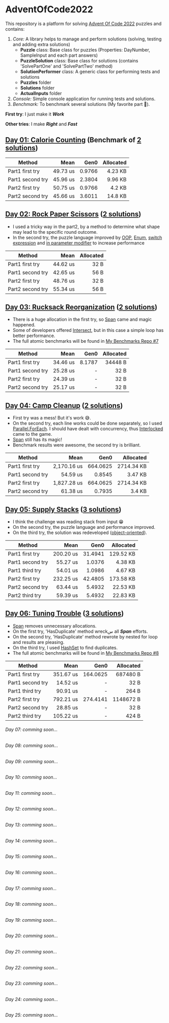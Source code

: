 # AdventOfCode2022
This repository is a platform for solving [Advent Of Code 2022](https://adventofcode.com/2022/) puzzles and contains: 
1. *Core:* A library helps to manage and perform solutions (solving, testing and adding extra solutions)
   - **Puzzle** class: Base class for puzzles (Properties: DayNumber, SampleInput and each part answers)
   - **PuzzleSolution** class: Base class for solutions (contains 'SolvePartOne' and 'SolvePartTwo' method)
   - **SolutionPerformer** class: A generic class for performing tests and solutions
   - **Puzzles** folder 
   - **Solutions** folder 
   - **ActualInputs** folder
2. *Console:* Simple console application for running tests and solutions.
3. *Benchmark:* To benchmark several solutions (My favorite part :star_struck:).

**First try**: I just make it ***Work***

**Other tries**: I make ***Right*** and ***Fast***

## [Day 01: Calorie Counting](https://adventofcode.com/2022/day/1) (Benchmark of [2 solutions](https://github.com/mhb164/AdventOfCode2022/tree/main/AdventOfCode2022/Solutions/Day01))

|           Method |     Mean |   Gen0 | Allocated |
|----------------- |---------:|-------:|----------:|  
| Part1 first try  | 49.73 us | 0.9766 |   4.23 KB |
| Part1 second try | 45.96 us | 2.3804 |   9.96 KB | 
| Part2 first try  | 50.75 us | 0.9766 |    4.2 KB |
| Part2 second try | 45.66 us | 3.6011 |   14.8 KB |

## [Day 02: Rock Paper Scissors](https://adventofcode.com/2022/day/2) ([2 solutions](https://github.com/mhb164/AdventOfCode2022/tree/main/AdventOfCode2022/Solutions/Day02))
* I used a tricky way in the part2, by a method to determine what shape may lead to the specific round outcome.
* In the second try, the puzzle language improved by [OOP](https://learn.microsoft.com/en-us/dotnet/csharp/fundamentals/tutorials/oop), [Enum](https://learn.microsoft.com/en-us/dotnet/csharp/language-reference/builtin-types/enum), [switch expression](https://learn.microsoft.com/en-us/dotnet/csharp/language-reference/operators/switch-expression) and [in parameter modifier](https://learn.microsoft.com/en-us/dotnet/csharp/language-reference/keywords/in-parameter-modifier) to increase performance 
  
|           Method |     Mean | Allocated |
|----------------- |---------:|----------:|
|  Part1 first try | 44.62 us |      32 B |
| Part1 second try | 42.65 us |      56 B |
|  Part2 first try | 48.76 us |      32 B |
| Part2 second try | 55.34 us |      56 B |

## [Day 03: Rucksack Reorganization](https://adventofcode.com/2022/day/3) ([2 solutions](https://github.com/mhb164/AdventOfCode2022/tree/main/AdventOfCode2022/Solutions/Day03))
* There is a huge allocation in the first try, so [Span](https://learn.microsoft.com/en-us/dotnet/api/system.span-1) came and magic happened.
* Some of developers offered [Intersect](https://learn.microsoft.com/en-us/dotnet/api/system.linq.enumerable.intersect), but in this case a simple loop has better performance.
* The full atomic benchmarks will be found in [My Benchmarks Repo #7](https://github.com/mhb164/Benchmarks/blob/main/_07_AdventOfCodeDay03AtomicBenchmark.cs)

|           Method |     Mean |   Gen0 | Allocated |
|----------------- |---------:|-------:|----------:|
|  Part1 first try | 34.46 us | 8.1787 |   34448 B |
| Part1 second try | 25.28 us |      - |      32 B |
|  Part2 first try | 24.39 us |      - |      32 B |
| Part2 second try | 25.17 us |      - |      32 B |

## [Day 04: Camp Cleanup](https://adventofcode.com/2022/day/4) ([2 solutions](https://github.com/mhb164/AdventOfCode2022/tree/main/AdventOfCode2022/Solutions/Day04))
* First try was a mess! But it's work :sweat_smile:.
* On the second try, each line works could be done separately, so I used [Parallel.ForEach](https://learn.microsoft.com/en-us/dotnet/api/system.threading.tasks.parallel.foreach). I should have dealt with concurrency, thus [Interlocked](https://learn.microsoft.com/en-us/dotnet/api/system.threading.interlocked) came to the game.
* [Span](https://learn.microsoft.com/en-us/dotnet/api/system.span-1) still has its magic!
* Benchmark results were awesome, the second try is brilliant. 

|           Method |        Mean |     Gen0 |  Allocated |
|----------------- |------------:|---------:|-----------:|
|  Part1 first try | 2,170.16 us | 664.0625 | 2714.34 KB |
| Part1 second try |    54.59 us |   0.8545 |    3.47 KB |
|  Part2 first try | 1,827.28 us | 664.0625 | 2714.34 KB |
| Part2 second try |    61.38 us |   0.7935 |     3.4 KB |

## [Day 05: Supply Stacks](https://adventofcode.com/2022/day/5) ([3 solutions](https://github.com/mhb164/AdventOfCode2022/tree/main/AdventOfCode2022/Solutions/Day05))
* I think the challenge was reading stack from input :grin:
* On the second try, the puzzle language and performance improved.
* On the third try, the solution was redeveloped ([object-oriented](https://learn.microsoft.com/en-us/dotnet/csharp/fundamentals/tutorials/oop)).

|           Method |      Mean |    Gen0 | Allocated |
|----------------- |----------:|--------:|----------:|
|  Part1 first try | 200.20 us | 31.4941 | 129.52 KB |
| Part1 second try |  55.27 us |  1.0376 |   4.38 KB |
|  Part1 third try |  54.01 us |  1.0986 |   4.67 KB |
|  Part2 first try | 232.25 us | 42.4805 | 173.58 KB |
| Part2 second try |  63.44 us |  5.4932 |  22.53 KB |
|  Part2 third try |  59.39 us |  5.4932 |  22.83 KB |

## [Day 06: Tuning Trouble](https://adventofcode.com/2022/day/6) ([3 solutions](https://github.com/mhb164/AdventOfCode2022/tree/main/AdventOfCode2022/Solutions/Day06))
* [Span](https://learn.microsoft.com/en-us/dotnet/api/system.span-1) removes unnecessary allocations.
* On the first try, 'HasDuplicate' method wreckس all ***Span*** efforts.
* On the second try, 'HasDuplicate' method rewrote by nested for loop and results are pleasing. 
* On the third try, I used [HashSet](https://learn.microsoft.com/en-us/dotnet/api/system.collections.generic.hashset-1) to find duplicates.
* The full atomic benchmarks will be found in [My Benchmarks Repo #8](https://github.com/mhb164/Benchmarks/blob/main/_08_AdventOfCodeDay06AtomicBenchmark.cs)	

|           Method |      Mean |     Gen0 | Allocated |
|----------------- |----------:|---------:|----------:|
|  Part1 first try | 351.67 us | 164.0625 |  687480 B |
| Part1 second try |  14.52 us |        - |      32 B |
|  Part1 third try |  90.91 us |        - |     264 B |
|  Part2 first try | 792.21 us | 274.4141 | 1148672 B |
| Part2 second try |  28.85 us |        - |      32 B |
|  Part2 third try | 105.22 us |        - |     424 B |

###### Day 07: comming soon...
###### Day 08: comming soon...
###### Day 09: comming soon...
###### Day 10: comming soon...
###### Day 11: comming soon...
###### Day 12: comming soon...
###### Day 13: comming soon...
###### Day 14: comming soon...
###### Day 15: comming soon...
###### Day 16: comming soon...
###### Day 17: comming soon...
###### Day 18: comming soon...
###### Day 19: comming soon...
###### Day 20: comming soon...
###### Day 21: comming soon...
###### Day 22: comming soon...
###### Day 23: comming soon...
###### Day 24: comming soon...
###### Day 25: comming soon...

